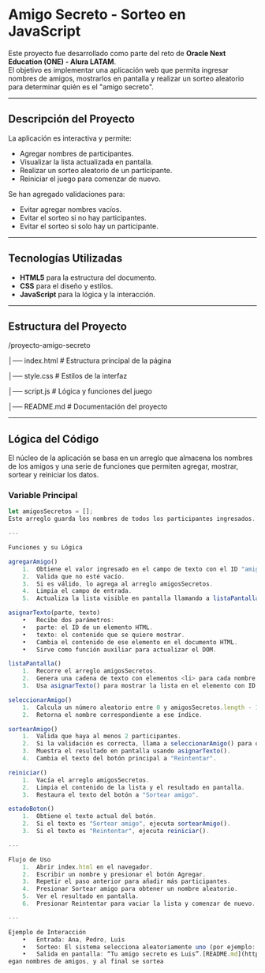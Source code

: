 # Amigo Secreto - Sorteo en JavaScript

Este proyecto fue desarrollado como parte del reto de **Oracle Next Education (ONE) - Alura LATAM**.  
El objetivo es implementar una aplicación web que permita ingresar nombres de amigos, mostrarlos en pantalla y realizar un sorteo aleatorio para determinar quién es el "amigo secreto".

---

## Descripción del Proyecto
La aplicación es interactiva y permite:
- Agregar nombres de participantes.
- Visualizar la lista actualizada en pantalla.
- Realizar un sorteo aleatorio de un participante.
- Reiniciar el juego para comenzar de nuevo.

Se han agregado validaciones para:
- Evitar agregar nombres vacíos.
- Evitar el sorteo si no hay participantes.
- Evitar el sorteo si solo hay un participante.

---

## Tecnologías Utilizadas
- **HTML5** para la estructura del documento.
- **CSS** para el diseño y estilos.
- **JavaScript** para la lógica y la interacción.

---

## Estructura del Proyecto
/proyecto-amigo-secreto

│── index.html        # Estructura principal de la página

│── style.css         # Estilos de la interfaz

│── script.js         # Lógica y funciones del juego

│── README.md         # Documentación del proyecto

---

## Lógica del Código

El núcleo de la aplicación se basa en un arreglo que almacena los nombres de los amigos y una serie de funciones que permiten agregar, mostrar, sortear y reiniciar los datos.

### Variable Principal
```javascript
let amigosSecretos = [];
Este arreglo guarda los nombres de todos los participantes ingresados.

---

Funciones y su Lógica

agregarAmigo()
	1.	Obtiene el valor ingresado en el campo de texto con el ID "amigo".
	2.	Valida que no esté vacío.
	3.	Si es válido, lo agrega al arreglo amigosSecretos.
	4.	Limpia el campo de entrada.
	5.	Actualiza la lista visible en pantalla llamando a listaPantalla().

asignarTexto(parte, texto)
	•	Recibe dos parámetros:
	•	parte: el ID de un elemento HTML.
	•	texto: el contenido que se quiere mostrar.
	•	Cambia el contenido de ese elemento en el documento HTML.
	•	Sirve como función auxiliar para actualizar el DOM.

listaPantalla()
	1.	Recorre el arreglo amigosSecretos.
	2.	Genera una cadena de texto con elementos <li> para cada nombre.
	3.	Usa asignarTexto() para mostrar la lista en el elemento con ID "listaAmigos".

seleccionarAmigo()
	1.	Calcula un número aleatorio entre 0 y amigosSecretos.length - 1.
	2.	Retorna el nombre correspondiente a ese índice.

sortearAmigo()
	1.	Valida que haya al menos 2 participantes.
	2.	Si la validación es correcta, llama a seleccionarAmigo() para obtener un nombre aleatorio.
	3.	Muestra el resultado en pantalla usando asignarTexto().
	4.	Cambia el texto del botón principal a "Reintentar".

reiniciar()
	1.	Vacía el arreglo amigosSecretos.
	2.	Limpia el contenido de la lista y el resultado en pantalla.
	3.	Restaura el texto del botón a "Sortear amigo".

estadoBoton()
	1.	Obtiene el texto actual del botón.
	2.	Si el texto es "Sortear amigo", ejecuta sortearAmigo().
	3.	Si el texto es "Reintentar", ejecuta reiniciar().

---

Flujo de Uso
	1.	Abrir index.html en el navegador.
	2.	Escribir un nombre y presionar el botón Agregar.
	3.	Repetir el paso anterior para añadir más participantes.
	4.	Presionar Sortear amigo para obtener un nombre aleatorio.
	5.	Ver el resultado en pantalla.
	6.	Presionar Reintentar para vaciar la lista y comenzar de nuevo.

---

Ejemplo de Interacción
	•	Entrada: Ana, Pedro, Luis
	•	Sorteo: El sistema selecciona aleatoriamente uno (por ejemplo: “Luis”).
	•	Salida en pantalla: “Tu amigo secreto es Luis”.[README.md](https://github.com/user-attachments/files/21767638/README.md)
egan nombres de amigos, y al final se sortea
